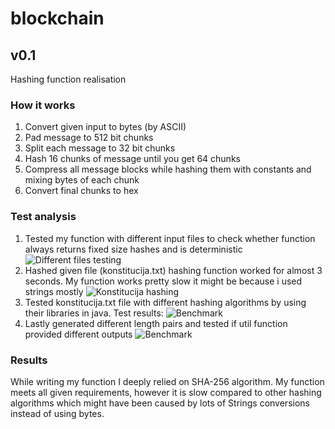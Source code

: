 # blockchain

## v0.1
Hashing function realisation

### How it works
1. Convert given input to bytes (by ASCII) 
2. Pad message to 512 bit chunks
3. Split each message to 32 bit chunks
4. Hash 16 chunks of message until you get 64 chunks 
5. Compress all message blocks while hashing them with constants and mixing bytes of each chunk
6. Convert final chunks to hex

### Test analysis
1. Tested my function with different input files to check whether function always returns fixed size hashes and is deterministic
![Different files testing](https://github.com/knuckl35/blockchain/blob/master/testImages/differentFiles.png)
2. Hashed given file (konstitucija.txt) hashing function worked for almost 3 seconds. My function works pretty slow it might be because i used strings mostly
![Konstitucija hashing](https://github.com/knuckl35/blockchain/blob/master/testImages/konstitucija.png)
3. Tested konstitucija.txt file with different hashing algorithms by using their libraries in java. Test results:
![Benchmark](https://github.com/knuckl35/blockchain/blob/master/testImages/benchmark.png)
4. Lastly generated different length pairs and tested if util function provided different outputs
![Benchmark](https://github.com/knuckl35/blockchain/blob/master/testImages/repetition.png)

### Results
While writing my function I deeply relied on SHA-256 algorithm. My function meets all given requirements, however it is slow compared to other hashing algorithms which might have been caused by lots of Strings conversions instead of using bytes. 
